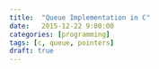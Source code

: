 ```yaml
---
title:  "Queue Implementation in C"
date:   2015-12-22 9:00:00
categories: [programming]
tags: [c, queue, pointers]
draft: true
---
```

